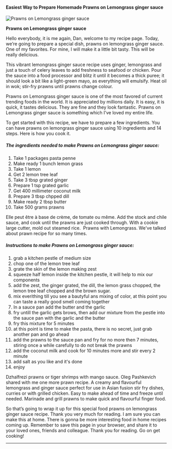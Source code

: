             

#### Easiest Way to Prepare Homemade Prawns on Lemongrass ginger sauce

![Prawns on Lemongrass ginger sauce](https://img-global.cpcdn.com/recipes/10491947/751x532cq70/prawns-on-lemongrass-ginger-sauce-recipe-main-photo.jpg)

**Prawns on Lemongrass ginger sauce**

Hello everybody, it is me again, Dan, welcome to my recipe page. Today, we’re going to prepare a special dish, prawns on lemongrass ginger sauce. One of my favorites. For mine, I will make it a little bit tasty. This will be really delicious.

This vibrant lemongrass ginger sauce recipe uses ginger, lemongrass and just a touch of celery leaves to add freshness to seafood or chicken. Pour the sauce into a food processor and blitz it until it becomes a thick puree; it should look a bit like a light-green mayo, as everything will emulsify. Heat oil in wok; stir-fry prawns until prawns change colour.

Prawns on Lemongrass ginger sauce is one of the most favored of current trending foods in the world. It is appreciated by millions daily. It is easy, it is quick, it tastes delicious. They are fine and they look fantastic. Prawns on Lemongrass ginger sauce is something which I’ve loved my entire life.

To get started with this recipe, we have to prepare a few ingredients. You can have prawns on lemongrass ginger sauce using 10 ingredients and 14 steps. Here is how you cook it.

##### The ingredients needed to make Prawns on Lemongrass ginger sauce:

1.  Take 1 packages pasta penne
2.  Make ready 1 bunch lemon grass
3.  Take 1 lemon
4.  Get 2 lemon tree leaf
5.  Take 3 tbsp grated ginger
6.  Prepare 1 tsp grated garlic
7.  Get 400 millimeter coconut milk
8.  Prepare 3 tbsp chpped dill
9.  Make ready 2 tbsp butter
10.  Take 500 grams prawns

Elle peut être à base de crème, de tomate ou même. Add the stock and chile sauce, and cook until the prawns are just cooked through. With a cookie large cutter, mold out steamed rice. ­ Prawns with Lemongrass. We've talked about prawn recipe for so many times.

##### Instructions to make Prawns on Lemongrass ginger sauce:

1.  grab a kitchen pestle of medium size
2.  chop one of the lemon tree leaf
3.  grate the skin of the lemon making zest
4.  squeeze half lemon inside the kitchen pestle, it will help to mix our components
5.  add the zest, the ginger grated, the dill, the lemon grass chopped, the lemon tree leaf chopped and the brown sugar.
6.  mix everithing till you see a bautyful ans mixing of color, at this point you can taste a really good smell coming together
7.  In a sauce pan add the butter and the garlic
8.  fry untill the garlic gets brows, then add our mixture from the pestle into the sauce pan with the garlic and the butter
9.  fry this mixture for 5 minutes
10.  at this point is time to make the pasta, there is no secret, just grab another pan and go ahead
11.  add the prawns to the sauce pan and fry for no more then 7 minutes, stiring once a while carefully to do not break the prawns
12.  add the coconut milk and cook for 10 minutes more and stir every 2 minute
13.  add salt as you like and it's done
14.  enjoy

Dzhalfrezi prawns or tiger shrimps with mango sauce. Oleg Pashkevich shared with me one more prawn recipe. A creamy and flavourful lemongrass and ginger sauce perfect for use in Asian fusion stir fry dishes, curries or with grilled chicken. Easy to make ahead of time and freeze until needed. Marinade and grill prawns to make quick and flavourful finger food.

So that’s going to wrap it up for this special food prawns on lemongrass ginger sauce recipe. Thank you very much for reading. I am sure you can make this at home. There is gonna be more interesting food in home recipes coming up. Remember to save this page in your browser, and share it to your loved ones, friends and colleague. Thank you for reading. Go on get cooking!

* * *
